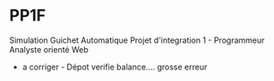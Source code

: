 # PP1F
Simulation Guichet Automatique
Projet d'integration 1 - Programmeur Analyste orienté Web
- a corriger - Dépot verifie balance.... grosse erreur
